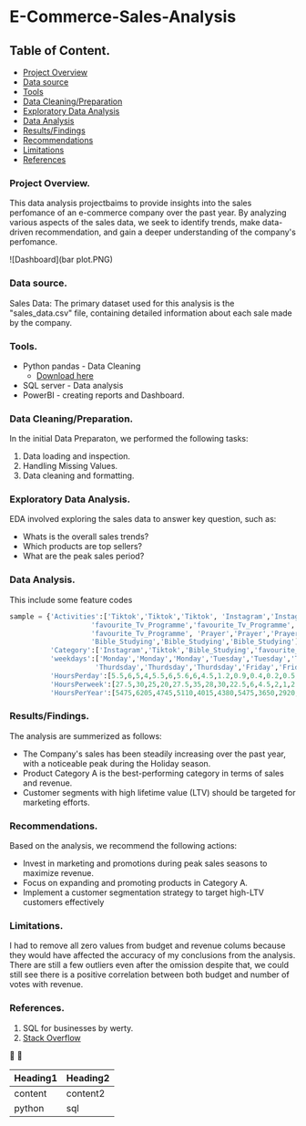 # E-Commerce-Sales-Analysis

## Table of Content.
 - [Project Overview](#project-overview)
 - [Data source](#data-source)
 - [Tools](#tools)  
 - [Data Cleaning/Preparation](#data-cleaning/preparation)
 - [Exploratory Data Analysis](#exploratory-data-analysis)
 - [Data Analysis](#data-analysis)
 - [Results/Findings](#results/findings)
 - [Recommendations](#recommendations)
 - [Limitations](#limitations)
 - [References](#references)


   
### Project Overview.

This data analysis projectbaims to provide insights into the sales perfomance of an e-commerce company over the past year. By analyzing various aspects of the sales data, we seek to identify trends, make data-driven recommendation, and gain a deeper understanding of the company's perfomance.

![Dashboard](bar plot.PNG)



### Data source.

Sales Data: The primary dataset used for this analysis is the "sales_data.csv" file, containing detailed information about each sale made by the company.

### Tools.

- Python pandas - Data Cleaning
   - [Download here](https://jupyternotebook.com)
- SQL server - Data analysis
- PowerBI - creating reports and Dashboard.

### Data Cleaning/Preparation.

In the initial Data Preparaton, we performed the following tasks:
 1. Data loading and inspection.
 2. Handling Missing Values.
 3. Data cleaning and formatting.

### Exploratory Data Analysis.

EDA involved exploring the sales data to answer key question, such as:
 - Whats is the overall sales trends?
 - Which products are top sellers?
 - What are the peak sales period?

### Data Analysis.
This include some feature codes



```python
sample = {'Activities':['Tiktok','Tiktok','Tiktok', 'Instagram','Instagram','Instagram',
                    'favourite_Tv_Programme','favourite_Tv_Programme',
                    'favourite_Tv_Programme', 'Prayer','Prayer','Prayer',
                    'Bible_Studying','Bible_Studying','Bible_Studying'],
          'Category':['Instagram','Tiktok','Bible_Studying','favourite_Tv_Programme','Tiktok','Prayer','Tiktok','Bible_Studying','Prayer','Instagram','favourite_Tv_Programme', 'Tiktok','Instagram','favourite_Tv_Programme','Prayer'],
          'weekdays':['Monday','Monday','Monday','Tuesday','Tuesday','Tuesday','Wednesday','Wednesday','Wednesday',
                     'Thurdsday','Thurdsday','Thurdsday','Friday','Friday','Friday'],
          'HoursPerday':[5.5,6,5,4,5.5,6,5.6,6,4.5,1.2,0.9,0.4,0.2,0.5,1],
          'HoursPerweek':[27.5,30,25,20,27.5,35,28,30,22.5,6,4.5,2,1,2.5,5],
          'HoursPerYear':[5475,6205,4745,5110,4015,4380,5475,3650,2920,438,328.5,146,73,182.5,365]}
```

### Results/Findings.
The analysis are summerized as follows:
 - The Company's sales has been steadily increasing over the past year, with a noticeable peak during the Holiday season.
 - Product Category A is the best-performing category in terms of sales and revenue.
 - Customer segments with high lifetime value (LTV) should be targeted for marketing efforts.


### Recommendations.

Based on the analysis, we recommend the following actions:
 - Invest in marketing and promotions during peak sales seasons to maximize revenue.
 - Focus on expanding and promoting products in Category A.
 - Implement a customer segmentation strategy to target high-LTV customers effectively

### Limitations.
I had to remove all zero values from budget and revenue colums because they would have affected the accuracy of my conclusions from the analysis. There are still a few outliers even after the omission despite that, we could still see there is a positive correlation between both budget and number of votes with revenue.

### References.

 1. SQL for businesses by werty.
 2. [Stack Overflow](https://stackoverflow.com)



🙂
💓


|Heading1|Heading2|
|--------|--------|
|content|content2|
|python|sql|


 
   
